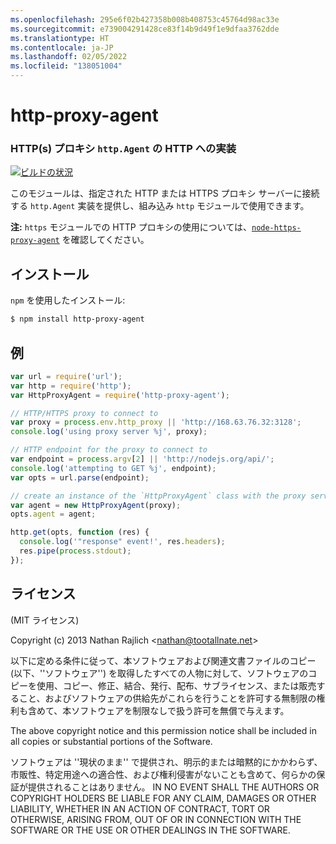 ```yaml
---
ms.openlocfilehash: 295e6f02b427358b008b408753c45764d98ac33e
ms.sourcegitcommit: e739004291428ce83f14b9d49f1e9dfaa3762dde
ms.translationtype: HT
ms.contentlocale: ja-JP
ms.lasthandoff: 02/05/2022
ms.locfileid: "138051004"
---
```

<a name="http-proxy-agent"></a>http-proxy-agent
================
### <a name="an-https-proxy-httpagent-implementation-for-http"></a>HTTP(s) プロキシ `http.Agent` の HTTP への実装
[![ビルドの状況](https://github.com/TooTallNate/node-http-proxy-agent/workflows/Node%20CI/badge.svg)](https://github.com/TooTallNate/node-http-proxy-agent/actions?workflow=Node+CI)

このモジュールは、指定された HTTP または HTTPS プロキシ サーバーに接続する `http.Agent` 実装を提供し、組み込み `http` モジュールで使用できます。

__注:__  `https` モジュールでの HTTP プロキシの使用については、[`node-https-proxy-agent`](https://github.com/TooTallNate/node-https-proxy-agent) を確認してください。

<a name="installation"></a>インストール
------------

`npm` を使用したインストール:

``` bash
$ npm install http-proxy-agent
```


<a name="example"></a>例
-------

``` js
var url = require('url');
var http = require('http');
var HttpProxyAgent = require('http-proxy-agent');

// HTTP/HTTPS proxy to connect to
var proxy = process.env.http_proxy || 'http://168.63.76.32:3128';
console.log('using proxy server %j', proxy);

// HTTP endpoint for the proxy to connect to
var endpoint = process.argv[2] || 'http://nodejs.org/api/';
console.log('attempting to GET %j', endpoint);
var opts = url.parse(endpoint);

// create an instance of the `HttpProxyAgent` class with the proxy server information
var agent = new HttpProxyAgent(proxy);
opts.agent = agent;

http.get(opts, function (res) {
  console.log('"response" event!', res.headers);
  res.pipe(process.stdout);
});
```


<a name="license"></a>ライセンス
-------

(MIT ライセンス)

Copyright (c) 2013 Nathan Rajlich &lt;nathan@tootallnate.net&gt;

以下に定める条件に従って、本ソフトウェアおよび関連文書ファイルのコピー (以下、''ソフトウェア'') を取得したすべての人物に対して、ソフトウェアのコピーを使用、コピー、修正、結合、発行、配布、サブライセンス、または販売すること、およびソフトウェアの供給先がこれらを行うことを許可する無制限の権利も含めて、本ソフトウェアを制限なしで扱う許可を無償で与えます。

The above copyright notice and this permission notice shall be included in all copies or substantial portions of the Software.

ソフトウェアは ''現状のまま'' で提供され、明示的または暗黙的にかかわらず、市販性、特定用途への適合性、および権利侵害がないことも含めて、何らかの保証が提供されることはありません。
IN NO EVENT SHALL THE AUTHORS OR COPYRIGHT HOLDERS BE LIABLE FOR ANY CLAIM, DAMAGES OR OTHER LIABILITY, WHETHER IN AN ACTION OF CONTRACT, TORT OR OTHERWISE, ARISING FROM, OUT OF OR IN CONNECTION WITH THE SOFTWARE OR THE USE OR OTHER DEALINGS IN THE SOFTWARE.
